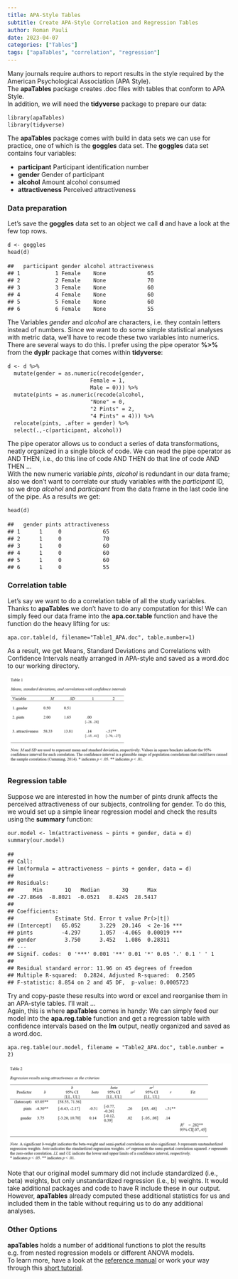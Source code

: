 ```yaml
---
title: APA-Style Tables
subtitle: Create APA-Style Correlation and Regression Tables
author: Roman Pauli
date: 2023-04-07
categories: ["Tables"]
tags: ["apaTables", "correlation", "regression"]
---
```


Many journals require authors to report results in the style required by
the American Psychological Association (APA Style).  
The **apaTables** package creates .doc files with tables that conform to
APA Style.  
In addition, we will need the **tidyverse** package to prepare our data:

    library(apaTables)
    library(tidyverse)

The **apaTables** package comes with build in data sets we can use for
practice, one of which is the **goggles** data set. The **goggles** data
set contains four variables:

-   **participant** Participant identification number  
-   **gender** Gender of participant  
-   **alcohol** Amount alcohol consumed  
-   **attractiveness** Perceived attractiveness

### Data preparation

Let’s save the **goggles** data set to an object we call **d** and have
a look at the few top rows.

    d <- goggles
    head(d)

    ##   participant gender alcohol attractiveness
    ## 1           1 Female    None             65
    ## 2           2 Female    None             70
    ## 3           3 Female    None             60
    ## 4           4 Female    None             60
    ## 5           5 Female    None             60
    ## 6           6 Female    None             55

The Variables *gender* and *alcohol* are characters, i.e. they contain
letters instead of numbers. Since we want to do some simple statistical
analyses with metric data, we’ll have to recode these two variables into
numerics.  
There are several ways to do this. I prefer using the pipe operator
**%&gt;%** from the **dyplr** package that comes within **tidyverse**:

    d <- d %>% 
      mutate(gender = as.numeric(recode(gender, 
                              Female = 1, 
                              Male = 0))) %>% 
      mutate(pints = as.numeric(recode(alcohol, 
                              "None" = 0,
                              "2 Pints" = 2,
                              "4 Pints" = 4))) %>% 
      relocate(pints, .after = gender) %>% 
      select(.,-c(participant, alcohol))

The pipe operator allows us to conduct a series of data transformations,
neatly organized in a single block of code. We can read the pipe
operator as AND THEN, i.e., do this line of code AND THEN do that line
of code AND THEN …  
With the new numeric variable *pints*, *alcohol* is redundant in our
data frame; also we don’t want to correlate our study variables with the
*participant* ID, so we drop *alcohol* and *participant* from the data
frame in the last code line of the pipe. As a results we get:

    head(d)

    ##   gender pints attractiveness
    ## 1      1     0             65
    ## 2      1     0             70
    ## 3      1     0             60
    ## 4      1     0             60
    ## 5      1     0             60
    ## 6      1     0             55

### Correlation table

Let’s say we want to do a correlation table of all the study
variables.  
Thanks to **apaTables** we don’t have to do any computation for this! We
can simply feed our data frame into the **apa.cor.table** function and
have the function do the heavy lifting for us:

    apa.cor.table(d, filename="Table1_APA.doc", table.number=1)

As a result, we get Means, Standard Deviations and Correlations with
Confidence Intervals neatly arranged in APA-style and saved as a
word.doc to our working directory.

![Table 1: Correlations of Study Variables](Table1_APA.png)

### Regression table

Suppose we are interested in how the number of pints drunk affects the
perceived attractiveness of our subjects, controlling for gender. To do
this, we would set up a simple linear regression model and check the
results using the **summary** function:

    our.model <- lm(attractiveness ~ pints + gender, data = d)
    summary(our.model)

    ## 
    ## Call:
    ## lm(formula = attractiveness ~ pints + gender, data = d)
    ## 
    ## Residuals:
    ##      Min       1Q   Median       3Q      Max 
    ## -27.8646  -8.8021  -0.0521   8.4245  28.5417 
    ## 
    ## Coefficients:
    ##             Estimate Std. Error t value Pr(>|t|)    
    ## (Intercept)   65.052      3.229  20.146  < 2e-16 ***
    ## pints         -4.297      1.057  -4.065  0.00019 ***
    ## gender         3.750      3.452   1.086  0.28311    
    ## ---
    ## Signif. codes:  0 '***' 0.001 '**' 0.01 '*' 0.05 '.' 0.1 ' ' 1
    ## 
    ## Residual standard error: 11.96 on 45 degrees of freedom
    ## Multiple R-squared:  0.2824, Adjusted R-squared:  0.2505 
    ## F-statistic: 8.854 on 2 and 45 DF,  p-value: 0.0005723

Try and copy-paste these results into word or excel and reorganise them
in an APA-style tables. I’ll wait …  
Again, this is where **apaTables** comes in handy: We can simply feed
our model into the **apa.reg.table** function and get a regression table
with confidence intervals based on the **lm** output, neatly organized
and saved as a word.doc.

    apa.reg.table(our.model, filename = "Table2_APA.doc", table.number = 2)

![Table 2: Regression Results](Table2_APA.png)

Note that our original model summary did not include standardized (i.e.,
beta) weights, but only unstandardized regression (i.e., b) weights. It
would take additional packages and code to have R include these in our
output. However, **apaTables** already computed these additional
statistics for us and included them in the table without requiring us to
do any additional analyses.

### Other Options

**apaTables** holds a number of additional functions to plot the results
e.g. from nested regression models or different ANOVA models.  
To learn more, have a look at the [reference
manual](https://cran.r-project.org/web/packages/apaTables/apaTables.pdf)
or work your way through this [short
tutorial](https://dstanley4.github.io/apaTables/articles/apaTables.html).
